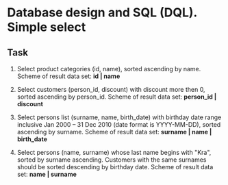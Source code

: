 # Database design and SQL (DQL). Simple select

## Task  

1. Select product categories (id, name), sorted ascending by name. Scheme of result data set: **id | name** 
 
2. Select customers (person_id, discount) with discount more then 0, sorted ascending by person_id. Scheme of result data set: **person_id | discount** 

3. Select persons list (surname, name, birth_date) with birthday date range inclusive Jan 2000 – 31 Dec 2010 (date format is YYYY-MM-DD), sorted ascending by surname. Scheme of result data set: **surname | name | birth_date** 

4. Select persons (name, surname) whose last name begins with "Kra", sorted by surname  ascending. Customers with the same surnames should be sorted descending by birthday date. Scheme of result data set: **name | surname**


